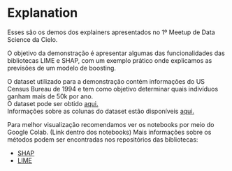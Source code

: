# Explanation

Esses são os demos dos explainers apresentados no 1º Meetup de Data Science da Cielo.

O objetivo da demonstração é apresentar algumas das funcionalidades das bibliotecas LIME e SHAP, com um exemplo prático onde explicamos as previsões de um modelo de boosting.

O dataset utilizado para a demonstração contém informações do US Census Bureau de 1994 e tem como objetivo determinar quais indivíduos ganham mais de 50k por ano. <br>
O dataset pode ser obtido <a href="http://archive.ics.uci.edu/ml/machine-learning-databases/adult/adult.data">aqui.</a> <br>
Informações sobre as colunas do dataset estão disponíveis <a href="https://www.kaggle.com/uciml/adult-census-income">aqui.</a>

Para melhor visualização recomendamos ver os notebooks por meio do Google Colab. (Link dentro dos notebooks)
Mais informações sobre os métodos podem ser encontradas nos repositórios das bibliotecas:
<ul>
  <li><a href="https://shap.readthedocs.io/en/latest/">SHAP</a></li>
  <li><a href="https://github.com/marcotcr/lime">LIME</a></li>
</ul>

